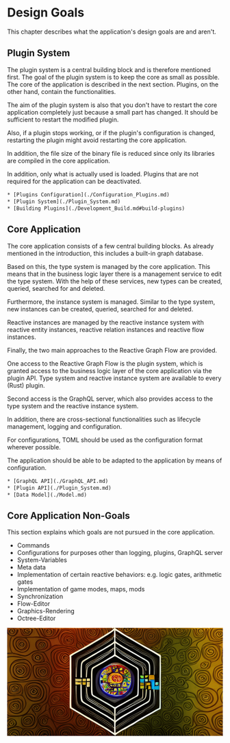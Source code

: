 # Design Goals

This chapter describes what the application's design goals are and aren't.

## Plugin System

The plugin system is a central building block and is therefore mentioned first. The goal of the plugin system is to keep
the core as small as possible. The core of the application is described in the next section. Plugins, on the other hand,
contain the functionalities.

The aim of the plugin system is also that you don't have to restart the core application completely just because a small
part has changed. It should be sufficient to restart the modified plugin.

Also, if a plugin stops working, or if the plugin's configuration is changed, restarting the plugin might avoid
restarting the core application.

In addition, the file size of the binary file is reduced since only its libraries are compiled in the core application.

In addition, only what is actually used is loaded. Plugins that are not required for the application can be deactivated.

```admonish info "Quick-Links"
* [Plugins Configuration](./Configuration_Plugins.md)
* [Plugin System](./Plugin_System.md)
* [Building Plugins](./Development_Build.md#build-plugins)
```

## Core Application

The core application consists of a few central building blocks. As already mentioned in the introduction, this includes
a built-in graph database.

Based on this, the type system is managed by the core application. This means that in the business logic layer there is
a management service to edit the type system. With the help of these services, new types can be created, queried,
searched for and deleted.

Furthermore, the instance system is managed. Similar to the type system, new instances can be created, queried, searched
for and deleted.

Reactive instances are managed by the reactive instance system with reactive entity instances, reactive relation
instances and reactive flow instances.

Finally, the two main approaches to the Reactive Graph Flow are provided.

One access to the Reactive Graph Flow is the plugin system, which is granted access to the business logic layer of the
core application via the plugin API. Type system and reactive instance system are available to every (Rust) plugin.

Second access is the GraphQL server, which also provides access to the type system and the reactive instance system.

In addition, there are cross-sectional functionalities such as lifecycle management, logging and configuration.

For configurations, TOML should be used as the configuration format wherever possible.

The application should be able to be adapted to the application by means of configuration.

```admonish info "Quick-Links"
* [GraphQL API](./GraphQL_API.md)
* [Plugin API](./Plugin_System.md)
* [Data Model](./Model.md)
```

## Core Application Non-Goals

This section explains which goals are not pursued in the core application.

* Commands
* Configurations for purposes other than logging, plugins, GraphQL server
* System-Variables
* Meta data
* Implementation of certain reactive behaviors: e.g. logic gates, arithmetic gates
* Implementation of game modes, maps, mods
* Synchronization
* Flow-Editor
* Graphics-Rendering
* Octree-Editor

<img src="images/rgf_logo_k1_h1_sm.png" />
